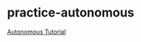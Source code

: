 # practice-autonomous
[Autonomous Tutorial](https://seamonsters-2605.github.io/docs/obstacle-course/)
